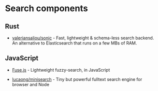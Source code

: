 # Search components

## Rust

- [valeriansaliou/sonic](https://github.com/valeriansaliou/sonic) - Fast, lightweight & schema-less search backend. An alternative to Elasticsearch that runs on a few MBs of RAM.

## JavaScript

- [Fuse.js](https://github.com/krisk/Fuse) - Lightweight fuzzy-search, in JavaScript

- [lucaong/minisearch](https://github.com/lucaong/minisearch) - Tiny but powerful fulltext search engine for browser and Node

